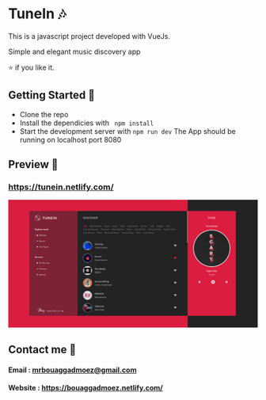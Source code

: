 # TuneIn 🎶
This is a javascript project developed with VueJs.

Simple and elegant music discovery app

⭐ if you like it.

## Getting Started 🚀

- Clone the repo
- Install the dependicies with ``` npm install```
- Start the development server with ``` npm run dev ```
 The App should be running on localhost port 8080

## Preview 📸
### https://tunein.netlify.com/
<img src="public/app.png" >


 




## Contact me 📧
#### Email : mrbouaggadmoez@gmail.com
#### Website : https://bouaggadmoez.netlify.com/
